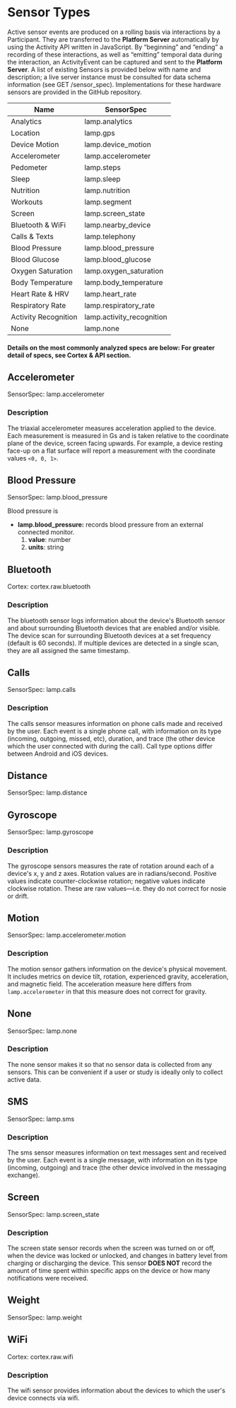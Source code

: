 # Sensor Types

Active sensor events are produced on a rolling basis via interactions by a Participant. They are transferred to the **Platform Server** automatically by using the Activity API written in JavaScript. By “beginning” and “ending” a recording of these interactions, as well as “emitting” temporal data during the interaction, an ActivityEvent can be captured and sent to the **Platform Server**. A list of existing Sensors is provided below with name and description; a live server instance must be consulted for data schema information (see GET /sensor_spec). Implementations for these hardware sensors are provided in the GitHub repository.

| Name           | SensorSpec                | 
|----------------|---------------------------| 
| Analytics      | lamp.analytics            | 
| Location       | lamp.gps                  | 
| Device Motion  | lamp.device_motion        | 
| Accelerometer  | lamp.accelerometer        | 
| Pedometer      | lamp.steps                | 
| Sleep          | lamp.sleep                | 
| Nutrition      | lamp.nutrition            | 
| Workouts       | lamp.segment              | 
| Screen         | lamp.screen_state         | 
| Bluetooth & WiFi | lamp.nearby_device      | 
| Calls & Texts  | lamp.telephony            | 
| Blood Pressure | lamp.blood_pressure       | 
| Blood Glucose  | lamp.blood_glucose        | 
| Oxygen Saturation | lamp.oxygen_saturation | 
| Body Temperature | lamp.body_temperature   | 
| Heart Rate & HRV | lamp.heart_rate         | 
| Respiratory Rate | lamp.respiratory_rate   | 
| Activity Recognition | lamp.activity_recognition | 
| None          | lamp.none | 
#### Details on the most commonly analyzed specs are below: For greater detail of specs, see **Cortex & API** section.

## Accelerometer
SensorSpec: lamp.accelerometer
### Description
The triaxial accelerometer measures acceleration applied to the device. Each measurement is measured in Gs and is taken relative to the coordinate plane of the device, screen facing upwards. For example, a device resting face-up on a flat surface will report a measurement with the coordinate values `<0, 0, 1>`.

## Blood Pressure
SensorSpec: lamp.blood_pressure

Blood pressure is 
- **lamp.blood_pressure:** records blood pressure from an external connected monitor.
    1. **value**: number
    2. **units**: string

## Bluetooth
Cortex: cortex.raw.bluetooth

### Description
The bluetooth sensor logs information about the device's Bluetooth sensor and about surrounding Bluetooth devices that are enabled and/or visible. The device scan for surrounding Bluetooth devices at a set frequency (default is 60 seconds). If multiple devices are detected in a single scan, they are all assigned the same timestamp.

## Calls
SensorSpec: lamp.calls

### Description
The calls sensor measures information on phone calls made and received by the user. Each event is a single phone call, with information on its type (incoming, outgoing, missed, etc), duration, and trace (the other device which the user connected with during the call).
Call type options differ between Android and iOS devices.

## Distance
SensorSpec: lamp.distance

## Gyroscope
SensorSpec: lamp.gyroscope

### Description
The gyroscope sensors measures the rate of rotation around each of a device's x, y and z axes. Rotation values are in radians/second. Positive values indicate counter-clockwise rotation; negative values indicate clockwise rotation. These are raw values—i.e. they do not correct for nosie or drift.

## Motion
SensorSpec: lamp.accelerometer.motion

### Description
The motion sensor gathers information on the device's physical movement. It includes metrics on device tilt, rotation, experienced gravity, acceleration, and magnetic field. The acceleration measure here differs from `lamp.accelerometer` in that this measure does not correct for gravity.


## None
SensorSpec: lamp.none

### Description
The none sensor makes it so that no sensor data is collected from any sensors. This can be convenient if a user or study is ideally only to collect active data.

## SMS
SensorSpec: lamp.sms

### Description
The sms sensor measures information on text messages sent and received by the user. Each event is a single message, with information on its type (incoming, outgoing) and trace (the other device involved in the messaging exchange). 

## Screen
SensorSpec: lamp.screen_state

### Description
The screen state sensor records when the screen was turned on or off, when the device was locked or unlocked, and changes in battery level from charging or discharging the device.
This sensor **DOES NOT** record the amount of time spent within specific apps on the device or how many notifications were received.

## Weight
SensorSpec: lamp.weight

## WiFi
Cortex: cortex.raw.wifi

### Description
The wifi sensor provides information about the devices to which the user's device connects via wifi. 



